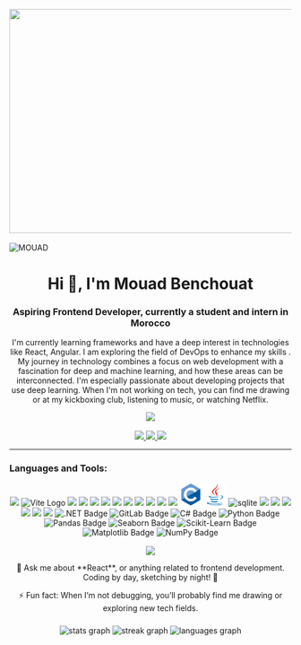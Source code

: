 <p align="center">
 <img width="800" height="400" src="https://github.com/Mouad-Benchouat/Mouad-Benchouat/blob/master/social/yashs.gif">
</p>

![MOUAD](https://capsule-render.vercel.app/api?type=waving&color=gradient&height=200&section=header&text=MOUAD&fontSize=90)


<h1 align="center">Hi 👋, I'm Mouad Benchouat</h1>
<h3 align="center">Aspiring Frontend Developer, currently a student and intern in Morocco</h3>

<p align="center">I'm currently learning frameworks and have a deep interest in technologies like React, Angular. I am exploring the field of DevOps to enhance my skills . My journey in technology combines a focus on web development with a fascination for deep and machine learning, and how these areas can be interconnected. I'm especially passionate about developing projects that use deep learning. When I'm not working on tech, you can find me drawing or at my kickboxing club, listening to music, or watching Netflix.</p>

<p align="center">
<a href="https://www.linkedin.com/in/mouad-benchouat-727087314/"><img src="https://img.shields.io/badge/linkedin-%230077B5.svg?&style=for-the-badge&logo=linkedin&logoColor=white" height=25></a> 
</p>

<p align="center">
  <a href="https://github.com/Mouad-Benchouat">
    <img src="https://badges.pufler.dev/visits/Mouad-Benchouat/Mouad-Benchouat?style=flat-square&color=black&logo=github">
  </a>
  <a href="https://github.com/Mouad-Benchouat?tab=repositories">
    <img src="https://badges.pufler.dev/repos/Mouad-Benchouat?style=flat-square&color=black&logo=github">
  </a>
  <a href="https://github.com/Mouad-Benchouat"><img src="https://img.shields.io/github/followers/Mouad-Benchouat?style=social"></a>
</p>

<hr>

<h3 align="left">Languages and Tools:</h3>
<p align="center">
<img src="https://img.shields.io/badge/React%20-%2361DAFB.svg?&style=for-the-badge&logo=React&logoColor=black" />
 <img src="https://vitejs.dev/logo.svg" alt="Vite Logo" width="40" height="40" />
<img src="https://img.shields.io/badge/Symfony%20-%23000000.svg?&style=for-the-badge&logo=Symfony&logoColor=white" />
<img src="https://img.shields.io/badge/TailwindCSS%20-%2338B2AC.svg?&style=for-the-badge&logo=TailwindCSS&logoColor=white" />
<img src="https://img.shields.io/badge/javascript%20-%23323330.svg?&style=for-the-badge&logo=javascript&logoColor=%23F7DF1E"/> 
<img src="https://img.shields.io/badge/html5%20-%23E34F26.svg?&style=for-the-badge&logo=html5&logoColor=white"/> 
<img src="https://img.shields.io/badge/css3%20-%231572B6.svg?&style=for-the-badge&logo=css3&logoColor=white"/> 
<img src="https://img.shields.io/badge/python%20-%2314354C.svg?&style=for-the-badge&logo=python&logoColor=white"/> 
<img src="https://img.shields.io/badge/c++%20-%2300599C.svg?&style=for-the-badge&logo=c%2B%2B&ogoColor=white"/> 
<img src="https://img.shields.io/badge/git%20-%23F05033.svg?&style=for-the-badge&logo=git&logoColor=white"/> 
<img src="https://img.shields.io/badge/github%20-%23121011.svg?&style=for-the-badge&logo=github&logoColor=white"/> 
<img src="https://img.shields.io/badge/bootstrap%20-%23563D7C.svg?&style=for-the-badge&logo=bootstrap&logoColor=white" />
<img src="https://raw.githubusercontent.com/devicons/devicon/master/icons/c/c-original.svg" alt="c" width="40" height="40"/> 
<img src="https://raw.githubusercontent.com/devicons/devicon/master/icons/java/java-original.svg" alt="java" width="40" height="40"/> 
<img src="https://www.vectorlogo.zone/logos/sqlite/sqlite-icon.svg" alt="sqlite" width="40" height="40"/>
<img src="https://img.shields.io/badge/mysql-%2300f.svg?&style=for-the-badge&logo=mysql&logoColor=white"/>
 <img src="https://img.shields.io/badge/Apache-%23D22128.svg?&style=for-the-badge&logo=apache&logoColor=white" />
 <img src="https://img.shields.io/badge/Apache%20Tomcat-%23F8DC75.svg?&style=for-the-badge&logo=apache-tomcat&logoColor=black" />
 <img src="https://img.shields.io/badge/MariaDB-%23003545.svg?&style=for-the-badge&logo=mariadb&logoColor=white" />
 <img src="https://img.shields.io/badge/API%20Platform-%230000FF.svg?&style=for-the-badge&logo=api-platform&logoColor=white" />
 <img src="https://img.shields.io/badge/TypeScript%20-%232F74C0.svg?&style=for-the-badge&logo=TypeScript&logoColor=white" />
 <img src="https://img.shields.io/badge/.NET%20-%23007C5D.svg?&style=for-the-badge&logo=.net&logoColor=white" alt=".NET Badge">
 <img src="https://img.shields.io/badge/gitlab-%23181717.svg?&style=for-the-badge&logo=gitlab&logoColor=white" alt="GitLab Badge">
 <img src="https://img.shields.io/badge/c%23-%23239120.svg?&style=for-the-badge&logo=c-sharp&logoColor=white" alt="C# Badge">
 <img src="https://img.shields.io/badge/python-%233776AB.svg?&style=for-the-badge&logo=python&logoColor=white" alt="Python Badge">
 <img src="https://img.shields.io/badge/pandas-%23150458.svg?&style=for-the-badge&logo=pandas&logoColor=white" alt="Pandas Badge">
 <img src="https://img.shields.io/badge/seaborn-%23004B87.svg?&style=for-the-badge&logo=seaborn&logoColor=white" alt="Seaborn Badge">
 <img src="https://img.shields.io/badge/Sklearn-%23004B87.svg?&style=for-the-badge&logo=scikit-learn&logoColor=white" alt="Scikit-Learn Badge">
 <img src="https://img.shields.io/badge/matplotlib-%2300A8E8.svg?&style=for-the-badge&logo=matplotlib&logoColor=white" alt="Matplotlib Badge">
 <img src="https://img.shields.io/badge/numpy-%23013243.svg?&style=for-the-badge&logo=numpy&logoColor=white" alt="NumPy Badge">
</p>


<p align="center">
  <img align="center" src="https://github-readme-stats.vercel.app/api?username=Mouad-Benchouat&show_icons=true&locale=en&theme=radical">
</p>

<p align="center">💬 Ask me about **React**, or anything related to frontend development. Coding by day, sketching by night! 🎨</p>

<p align="center">⚡ Fun fact: When I’m not debugging, you’ll probably find me drawing or exploring new tech fields.</p>



###

<div align="center">
  <img src="https://github-readme-stats.vercel.app/api?username=Mouad-Benchouat&hide_title=false&hide_rank=false&show_icons=true&include_all_commits=false&count_private=true&disable_animations=false&theme=default&locale=en&hide_border=false" height="150" alt="stats graph"  />
  <img src="https://streak-stats.demolab.com?user=Mouad-Benchouat&locale=en&mode=daily&theme=default&hide_border=false&border_radius=5" height="150" alt="streak graph"  />
  <img src="https://github-readme-stats.vercel.app/api/top-langs?username=Mouad-Benchouat&locale=en&hide_title=false&layout=compact&card_width=320&langs_count=8&theme=default&hide_border=false" height="170" alt="languages graph"  />
</div>

